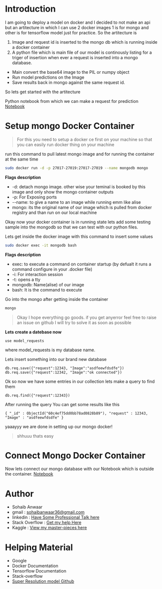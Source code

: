 # Introduction

I am going to deploy a model on docker and I decided to not make an api but an artitecture in which I can use 2 docker images 1 is for mongo and other is for tensorflow model just for practice. So the artitecture is 

1.  Image and request id is inserted to the mongo db which is running inside a docker container
2.  A python file which is main file of our model is continously listing for a triger of insertion
   when ever a request is inserted into a mongo database. 
   
   * Main convert the base64 image to the PIL or numpy object
   * Run model predictions on the Image
   * Save results back in mongo against the same request id.
   
   
So lets get started with the artitecture


Python notebook from which we can make a request for prediction
[Notebook](./mongo_connection.ipynb) 

# Setup mongo Docker Container

> For this you need to setup a docker ce first on your machine so that you can easily run docker thing on your machine

run this command to pull latest mongo image and for running the container at the same time

```bash
sudo docker run -d -p 27017-27019:27017-27019 --name mongodb mongo
```

**Flags description**

* -d: detach mongo image. other wise your teminal is booked by this image and only show the mongo container outputs
* -p: For Exposing ports
* --name: to give a name to an image while running emm like alise
* mongo: its the original name of our image which is pulled from docker registry and than run on our local machine

Okay now your docker container is in running state lets add some testing sample into the mongodb so that we can test with our python files.

Lets get inside the docker image with this command to insert some values

```bash
sudo docker exec -it mongodb bash
```

**Flags description**
* exec: to execute a command on container startup (by defualt it runs a command configure in your .docker file)
* -i: For interaction session
* -t: opens a tty 
* mongodb: Name(alise) of our image
* bash: It is the command to execute

Go into the mongo after getting inside the container

```bash
mongo
```

> Okay I hope everything go goods. if you get anyerror feel free to raise an issue on github I will try to solve it as soon as possible

**Lets create a datebase now**

```mongo
use model_requests
```
where model_requests is my database name.

Lets insert something into our brand new database
```mongo
db.req.save({"request":12343, "Image":"asdfeewfdsdfe"})
db.req.save({"request":12342, "Image":"ok connected"})
```
Ok so now we have some entries in our collection lets make a query to find them

```mongo
db.req.find({"request":12343})
```
After running the query You can get some results like this
```mongo
{ "_id" : ObjectId("60c4ef75dd0bb78ad0828b89"), "request" : 12343, "Image" : "asdfeewfdsdfe" }

```

yaaayyy we are done in setting up our mongo docker!
> shhuuu thats easy

# Connect Mongo Docker Container
Now lets connect our mongo database with our Notebook which is outside the container.  [Notebook](./mongo_connection.ipynb) 




# Author 

* Sohaib Anwaar
* gmail          : sohaibanwaar36@gmail.com
* linkedin       : [Have Some Professional Talk here](https://www.linkedin.com/in/sohaib-anwaar-4b7ba1187/)
* Stack Overflow : [Get my help Here](https://stackoverflow.com/users/7959545/sohaib-anwaar)
* Kaggle         : [View my master-pieces here](https://www.kaggle.com/sohaibanwaar1203)

# Helping Material

* Google
* Docker Documentation
* Tensorflow Documentation
* Stack-overflow
* [Super Resolution model Github](https://github.com/SohaibAnwaar/super_resolution.git)